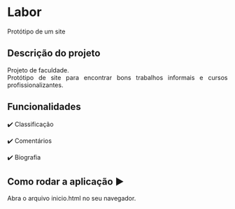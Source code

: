 # Labor
Protótipo de um site

## Descrição do projeto

<p align = "justify">
  Projeto de faculdade. <br>
  Protótipo de site para encontrar bons trabalhos informais e cursos profissionalizantes.
</p>

## Funcionalidades

:heavy_check_mark: Classificação

:heavy_check_mark: Comentários

:heavy_check_mark: Biografia

## Como rodar a aplicação :arrow_forward:
  Abra o arquivo inicio.html no seu navegador.
